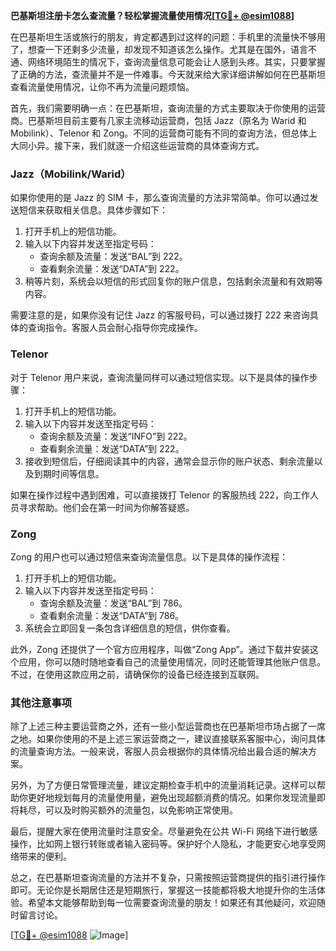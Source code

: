 **巴基斯坦注册卡怎么查流量？轻松掌握流量使用情况[[TG💪+ @esim1088](https://t.me/s/esim1088)]**

在巴基斯坦生活或旅行的朋友，肯定都遇到过这样的问题：手机里的流量快不够用了，想查一下还剩多少流量，却发现不知道该怎么操作。尤其是在国外，语言不通、网络环境陌生的情况下，查询流量信息可能会让人感到头疼。其实，只要掌握了正确的方法，查流量并不是一件难事。今天就来给大家详细讲解如何在巴基斯坦查看流量使用情况，让你不再为流量问题烦恼。

首先，我们需要明确一点：在巴基斯坦，查询流量的方式主要取决于你使用的运营商。巴基斯坦目前主要有几家主流移动运营商，包括 Jazz（原名为 Warid 和 Mobilink）、Telenor 和 Zong。不同的运营商可能有不同的查询方法，但总体上大同小异。接下来，我们就逐一介绍这些运营商的具体查询方式。

### Jazz（Mobilink/Warid）

如果你使用的是 Jazz 的 SIM 卡，那么查询流量的方法非常简单。你可以通过发送短信来获取相关信息。具体步骤如下：

1. 打开手机上的短信功能。
2. 输入以下内容并发送至指定号码：
   - 查询余额及流量：发送“BAL”到 222。
   - 查看剩余流量：发送“DATA”到 222。
3. 稍等片刻，系统会以短信的形式回复你的账户信息，包括剩余流量和有效期等内容。

需要注意的是，如果你没有记住 Jazz 的客服号码，可以通过拨打 222 来咨询具体的查询指令。客服人员会耐心指导你完成操作。

### Telenor

对于 Telenor 用户来说，查询流量同样可以通过短信实现。以下是具体的操作步骤：

1. 打开手机上的短信功能。
2. 输入以下内容并发送至指定号码：
   - 查询余额及流量：发送“INFO”到 222。
   - 查看剩余流量：发送“DATA”到 222。
3. 接收到短信后，仔细阅读其中的内容，通常会显示你的账户状态、剩余流量以及到期时间等信息。

如果在操作过程中遇到困难，可以直接拨打 Telenor 的客服热线 222，向工作人员寻求帮助。他们会在第一时间为你解答疑惑。

### Zong

Zong 的用户也可以通过短信来查询流量信息。以下是具体的操作流程：

1. 打开手机上的短信功能。
2. 输入以下内容并发送至指定号码：
   - 查询余额及流量：发送“BAL”到 786。
   - 查看剩余流量：发送“DATA”到 786。
3. 系统会立即回复一条包含详细信息的短信，供你查看。

此外，Zong 还提供了一个官方应用程序，叫做“Zong App”。通过下载并安装这个应用，你可以随时随地查看自己的流量使用情况，同时还能管理其他账户信息。不过，在使用这款应用之前，请确保你的设备已经连接到互联网。

### 其他注意事项

除了上述三种主要运营商之外，还有一些小型运营商也在巴基斯坦市场占据了一席之地。如果你使用的不是上述三家运营商之一，建议直接联系客服中心，询问具体的流量查询方法。一般来说，客服人员会根据你的具体情况给出最合适的解决方案。

另外，为了方便日常管理流量，建议定期检查手机中的流量消耗记录。这样可以帮助你更好地规划每月的流量使用量，避免出现超额消费的情况。如果你发现流量即将耗尽，可以及时购买额外的流量包，以免影响正常使用。

最后，提醒大家在使用流量时注意安全。尽量避免在公共 Wi-Fi 网络下进行敏感操作，比如网上银行转账或者输入密码等。保护好个人隐私，才能更安心地享受网络带来的便利。

总之，在巴基斯坦查询流量的方法并不复杂，只需按照运营商提供的指引进行操作即可。无论你是长期居住还是短期旅行，掌握这一技能都将极大地提升你的生活体验。希望本文能够帮助到每一位需要查询流量的朋友！如果还有其他疑问，欢迎随时留言讨论。

[[TG💪+ @esim1088](https://t.me/s/esim1088) ![Image](https://i.postimg.cc/4NQfJmqS/Snipaste-2025-05-13-00-14-12.png)]